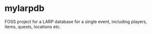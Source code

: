 # mylarpdb
FOSS project for a LARP database for a single event, including players, items, quests, locations etc.
